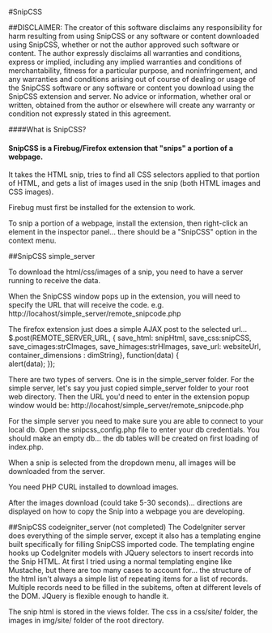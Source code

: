 #SnipCSS

##DISCLAIMER:
The creator of this software disclaims any responsibility for harm resulting from using SnipCSS or 
any software or content downloaded using SnipCSS, whether or not the author approved such 
software or content. The author expressly disclaims all warranties and conditions, express or 
implied, including any implied warranties and conditions of merchantability, fitness for a 
particular purpose, and noninfringement, and any warranties and conditions arising out of course 
of dealing or usage of the SnipCSS software or any software or content you download using the SnipCSS
extension and server. No advice or information, whether oral or written, obtained from the author 
or elsewhere will create any warranty or condition not expressly stated in this agreement. 

####What is SnipCSS?

#### SnipCSS is a Firebug/Firefox extension that "snips" a portion of a webpage.  

It takes the HTML snip, tries to find all CSS selectors applied to that portion of HTML, and gets a list of images used in the
snip (both HTML images and CSS images).

Firebug must first be installed for the extension to work.  

To snip a portion of a webpage, install the extension, then right-click an element in the 
inspector panel... there should be a "SnipCSS" option in the context menu.  

##SnipCSS simple_server

To download the html/css/images of a snip, you need to have a server running to receive the data.

When the SnipCSS window pops up in the extension, you will need to specify the URL that will receive the code.
e.g.  http://locahost/simple_server/remote_snipcode.php


The firefox extension just does a simple AJAX post to the selected url...  
    $.post(REMOTE_SERVER_URL, 
    {  save_html: snipHtml, save_css:snipCSS, save_cimages:strCImages, 
       save_himages:strHImages, save_url: websiteUrl, 
       container_dimensions : dimString},
    function(data)
    {  
        alert(data);
    });

There are two types of servers.  One is in the simple_server folder.  For the simple server, let's
say you just copied simple_server folder to your root web directory.  Then the URL you'd need to 
enter in the extension popup window would be:
http://locahost/simple_server/remote_snipcode.php

For the simple server you need to make sure you are able to connect to your local db.  Open 
the snipcss_config.php file to enter your db credentials.  You should make an empty db... the db
tables will be created on first loading of index.php.

When a snip is selected from the dropdown menu, all images will be downloaded from the server.

You need PHP CURL installed to download images.  

After the images download (could take 5-30 seconds)... directions are displayed on how to 
copy the Snip into a webpage you are developing.

##SnipCSS codeigniter_server (not completed)
The CodeIgniter server does everything of the simple server, except it also has a templating engine
built specifically for filling SnipCSS imported code.  The templating engine hooks up CodeIgniter models
with JQuery selectors to insert records into the Snip HTML.  At first I tried using a normal templating
engine like Mustache, but there are too many cases to account for... the structure of the html isn't always a simple
list of repeating items for a list of records.  Multiple records need to be filled in the subitems, often 
at different levels of the DOM. JQuery is flexible enough to handle it. 

The snip html is stored in the views folder. The css in a css/site/ folder, the images in img/site/ folder of the root
directory.

